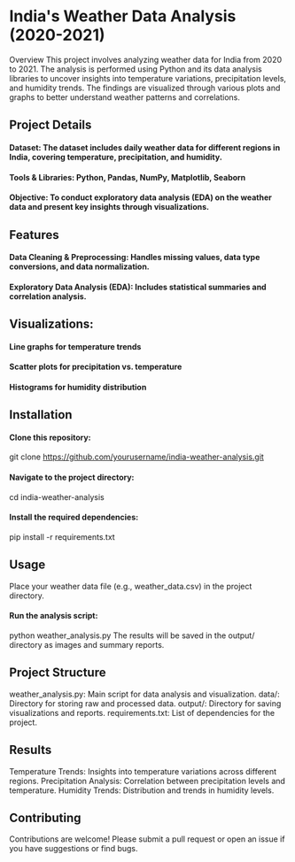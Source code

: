 # India's Weather Data Analysis (2020-2021)
Overview
This project involves analyzing weather data for India from 2020 to 2021. The analysis is performed using Python and its data analysis libraries to uncover insights into temperature variations, precipitation levels, and humidity trends. The findings are visualized through various plots and graphs to better understand weather patterns and correlations.

## Project Details
#### Dataset: The dataset includes daily weather data for different regions in India, covering temperature, precipitation, and humidity.
#### Tools & Libraries: Python, Pandas, NumPy, Matplotlib, Seaborn
#### Objective: To conduct exploratory data analysis (EDA) on the weather data and present key insights through visualizations.
## Features
#### Data Cleaning & Preprocessing: Handles missing values, data type conversions, and data normalization.
#### Exploratory Data Analysis (EDA): Includes statistical summaries and correlation analysis.
## Visualizations:
#### Line graphs for temperature trends
#### Scatter plots for precipitation vs. temperature
#### Histograms for humidity distribution

## Installation
#### Clone this repository:
git clone https://github.com/yourusername/india-weather-analysis.git

#### Navigate to the project directory:
cd india-weather-analysis

#### Install the required dependencies:
pip install -r requirements.txt

## Usage
Place your weather data file (e.g., weather_data.csv) in the project directory.

#### Run the analysis script:
python weather_analysis.py
The results will be saved in the output/ directory as images and summary reports.

## Project Structure
weather_analysis.py: Main script for data analysis and visualization.
data/: Directory for storing raw and processed data.
output/: Directory for saving visualizations and reports.
requirements.txt: List of dependencies for the project.

## Results
Temperature Trends: Insights into temperature variations across different regions.
Precipitation Analysis: Correlation between precipitation levels and temperature.
Humidity Trends: Distribution and trends in humidity levels.

## Contributing
Contributions are welcome! Please submit a pull request or open an issue if you have suggestions or find bugs.

